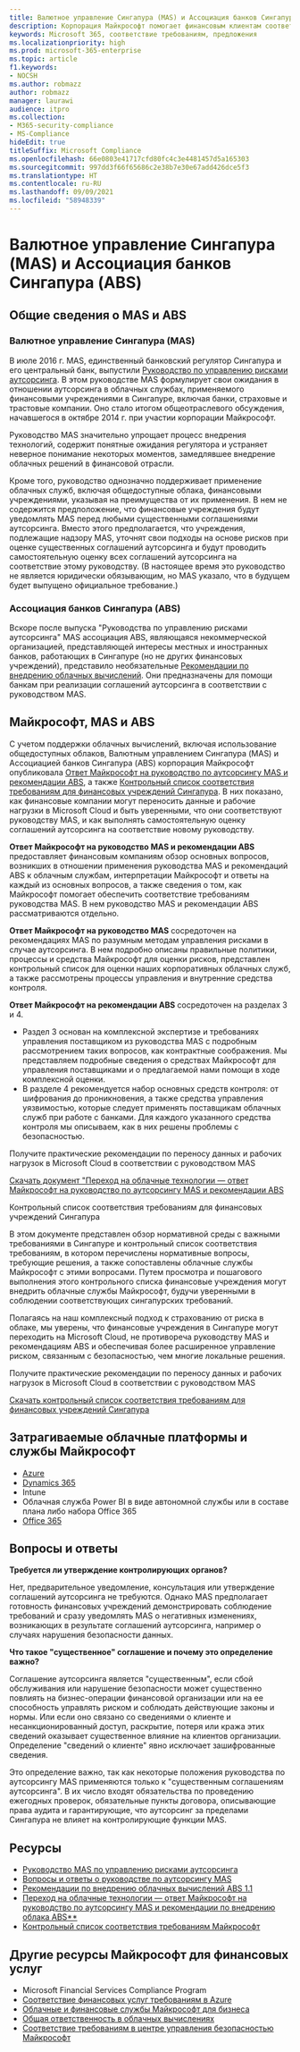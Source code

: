 ```yaml
---
title: Валютное управление Сингапура (MAS) и Ассоциация банков Сингапура (ABS)
description: Корпорация Майкрософт помогает финансовым клиентам соответствовать руководству по аутсорсингу Валютного управления Сингапура и применять рекомендации Ассоциации банков Сингапура.
keywords: Microsoft 365, соответствие требованиям, предложения
ms.localizationpriority: high
ms.prod: microsoft-365-enterprise
ms.topic: article
f1.keywords:
- NOCSH
ms.author: robmazz
author: robmazz
manager: laurawi
audience: itpro
ms.collection:
- M365-security-compliance
- MS-Compliance
hideEdit: true
titleSuffix: Microsoft Compliance
ms.openlocfilehash: 66e0803e41717cfd80fc4c3e4481457d5a165303
ms.sourcegitcommit: 997dd3f66f65686c2e38b7e30e67add426dce5f3
ms.translationtype: HT
ms.contentlocale: ru-RU
ms.lasthandoff: 09/09/2021
ms.locfileid: "58948339"
---
```

# <a name="monetary-authority-of-singapore-mas-and-association-of-banks-in-singapore-abs"></a>Валютное управление Сингапура (MAS) и Ассоциация банков Сингапура (ABS)

## <a name="mas-and-abs-overview"></a>Общие сведения о MAS и ABS

### <a name="monetary-authority-of-singapore-mas"></a>Валютное управление Сингапура (MAS)

В июле 2016 г. MAS, единственный банковский регулятор Сингапура и его центральный банк, выпустили [Руководство по управлению рисками аутсорсинга](https://www.mas.gov.sg/~/media/MAS/Regulations%20and%20Financial%20Stability/Regulatory%20and%20Supervisory%20Framework/Risk%20Management/Outsourcing%20Guidelines_Jul%202016.pdf). В этом руководстве MAS формулирует свои ожидания в отношении аутсорсинга в облачных службах, применяемого финансовыми учреждениями в Сингапуре, включая банки, страховые и трастовые компании. Оно стало итогом общеотраслевого обсуждения, начавшегося в октябре 2014 г. при участии корпорации Майкрософт.

Руководство MAS значительно упрощает процесс внедрения технологий, содержит понятные ожидания регулятора и устраняет неверное понимание некоторых моментов, замедлявшее внедрение облачных решений в финансовой отрасли.

Кроме того, руководство однозначно поддерживает применение облачных служб, включая общедоступные облака, финансовыми учреждениями, указывая на преимущества от их применения. В нем не содержится предположение, что финансовые учреждения будут уведомлять MAS перед любыми существенными соглашениями аутсорсинга. Вместо этого предполагается, что учреждения, подлежащие надзору MAS, уточнят свои подходы на основе рисков при оценке существенных соглашений аутсорсинга и будут проводить самостоятельную оценку всех соглашений аутсорсинга на соответствие этому руководству. (В настоящее время это руководство не является юридически обязывающим, но MAS указало, что в будущем будет выпущено официальное требование.)

### <a name="association-of-banks-in-singapore-abs"></a>Ассоциация банков Сингапура (ABS)

Вскоре после выпуска "Руководства по управлению рисками аутсорсинга" MAS ассоциация ABS, являющаяся некоммерческой организацией, представляющей интересы местных и иностранных банков, работающих в Сингапуре (но не других финансовых учреждений), представило необязательные [Рекомендации по внедрению облачных вычислений](https://abs.org.sg/docs/library/abs-cloud-computing-implementation-guide.pdf). Они предназначены для помощи банкам при реализации соглашений аутсорсинга в соответствии с руководством MAS.

## <a name="microsoft-mas-and-abs"></a>Майкрософт, MAS и ABS

С учетом поддержки облачных вычислений, включая использование общедоступных облаков, Валютным управлением Сингапура (MAS) и Ассоциацией банков Сингапура (ABS) корпорация Майкрософт опубликовала [Ответ Майкрософт на руководство по аутсорсингу MAS и рекомендации ABS](https://download.microsoft.com/download/3/E/8/3E80AACD-86A0-478E-BF94-DDBDA5B2E8AF/Navigating%20a%20Path%20to%20the%20Cloud%20-%20Singapore.pdf), а также [Контрольный список соответствия требованиям для финансовых учреждений Сингапура](https://go.microsoft.com/fwlink/p/?linkid=2098993). В них показано, как финансовые компании могут переносить данные и рабочие нагрузки в Microsoft Cloud и быть уверенными, что они соответствуют руководству MAS, и как выполнять самостоятельную оценку соглашений аутсорсинга на соответствие новому руководству.

**Ответ Майкрософт на руководство MAS и рекомендации ABS** предоставляет финансовым компаниям обзор основных вопросов, возникших в отношении применения руководства MAS и рекомендаций ABS к облачным службам, интерпретации Майкрософт и ответы на каждый из основных вопросов, а также сведения о том, как Майкрософт помогает обеспечить соответствие требованиям руководства MAS. В нем руководство MAS и рекомендации ABS рассматриваются отдельно.

**Ответ Майкрософт на руководство MAS** сосредоточен на рекомендациях MAS по разумным методам управления рисками в случае аутсорсинга. В нем подробно описаны правильные политики, процессы и средства Майкрософт для оценки рисков, представлен контрольный список для оценки наших корпоративных облачных служб, а также рассмотрены процессы управления и внутренние средства контроля.

**Ответ Майкрософт на рекомендации ABS** сосредоточен на разделах 3 и 4.

- Раздел 3 основан на комплексной экспертизе и требованиях управления поставщиком из руководства MAS с подробным рассмотрением таких вопросов, как контрактные соображения. Мы представляем подробные сведения о средствах Майкрософт для управления поставщиками и о предлагаемой нами помощи в ходе комплексной оценки.
- В разделе 4 рекомендуется набор основных средств контроля: от шифрования до проникновения, а также средства управления уязвимостью, которые следует применять поставщикам облачных служб при работе с банками. Для каждого указанного средства контроля мы описываем, как в них решены проблемы с безопасностью.

Получите практические рекомендации по переносу данных и рабочих нагрузок в Microsoft Cloud в соответствии с руководством MAS

[Скачать документ "Переход на облачные технологии — ответ Майкрософт на руководство по аутсорсингу MAS и рекомендации ABS](https://download.microsoft.com/download/3/E/8/3E80AACD-86A0-478E-BF94-DDBDA5B2E8AF/Navigating%20a%20Path%20to%20the%20Cloud%20-%20Singapore.pdf)

Контрольный список соответствия требованиям для финансовых учреждений Сингапура

В этом документе представлен обзор нормативной среды с важными требованиями в Сингапуре и контрольный список соответствия требованиям, в котором перечислены нормативные вопросы, требующие решения, а также сопоставлены облачные службы Майкрософт с этими вопросами. Путем просмотра и пошагового выполнения этого контрольного списка финансовые учреждения могут внедрить облачные службы Майкрософт, будучи уверенными в соблюдении соответствующих сингапурских требований.

Полагаясь на наш комплексный подход к страхованию от риска в облаке, мы уверены, что финансовые учреждения в Сингапуре могут переходить на Microsoft Cloud, не противореча руководству MAS и рекомендациям ABS и обеспечивая более расширенное управление риском, связанным с безопасностью, чем многие локальные решения.

Получите практические рекомендации по переносу данных и рабочих нагрузок в Microsoft Cloud в соответствии с руководством MAS

[Скачать контрольный список соответствия требованиям для финансовых учреждений Сингапура](https://servicetrust.microsoft.com/ViewPage/TrustDocuments?command=Download&downloadType=Document&downloadId=37557722-d5ed-419b-9365-2762982bacbf&docTab=6d000410-c9e9-11e7-9a91-892aae8839ad_Compliance_Guides)

## <a name="microsoft-in-scope-cloud-platforms--services"></a>Затрагиваемые облачные платформы и службы Майкрософт

- [Azure](https://aka.ms/AzureCompliance)
- [Dynamics 365](https://aka.ms/d365-compliance-list)
- Intune
- Облачная служба Power BI в виде автономной службы или в составе плана либо набора Office 365
- [Office 365](https://aka.ms/o365-compliance-framework)

## <a name="frequently-asked-questions"></a>Вопросы и ответы

**Требуется ли утверждение контролирующих органов?**

Нет, предварительное уведомление, консультация или утверждение соглашений аутсорсинга не требуются. Однако MAS предполагает готовность финансовых учреждений демонстрировать соблюдение требований и сразу уведомлять MAS о негативных изменениях, возникающих в результате соглашений аутсорсинга, например о случаях нарушения безопасности данных.

**Что такое "существенное" соглашение и почему это определение важно?**

Соглашение аутсорсинга является "существенным", если сбой обслуживания или нарушение безопасности может существенно повлиять на бизнес-операции финансовой организации или на ее способность управлять риском и соблюдать действующие законы и нормы. Или если оно связано со сведениями о клиенте и несанкционированный доступ, раскрытие, потеря или кража этих сведений оказывает существенное влияние на клиентов организации. Определение "сведений о клиенте" явно исключает зашифрованные сведения.

Это определение важно, так как некоторые положения руководства по аутсорсингу MAS применяются только к "существенным соглашениям аутсорсинга". В их число входят обязательства по проведению ежегодных проверок, обязательные пункты договора, описывающие права аудита и гарантирующие, что аутсорсинг за пределами Сингапура не влияет на контролирующие функции MAS.

## <a name="resources"></a>Ресурсы

- [Руководство MAS по управлению рисками аутсорсинга](https://www.mas.gov.sg/~/media/MAS/Regulations%20and%20Financial%20Stability/Regulatory%20and%20Supervisory%20Framework/Risk%20Management/Outsourcing%20Guidelines_Jul%202016.pdf)
- [Вопросы и ответы о руководстве по аутсорсингу MAS](https://www.mas.gov.sg/~/media/MAS/Regulations%20and%20Financial%20Stability/Regulatory%20and%20Supervisory%20Framework/Risk%20Management/Outsourcing%20Guidelines%20Jul%202016_FAQ.pdf)
- [Рекомендации по внедрению облачных вычислений ABS 1.1](https://abs.org.sg/docs/library/abs-cloud-computing-implementation-guide.pdf)
- [Переход на облачные технологии — ответ Майкрософт на руководство по аутсорсингу MAS и рекомендации по внедрению облака ABS**](https://download.microsoft.com/download/3/E/8/3E80AACD-86A0-478E-BF94-DDBDA5B2E8AF/Navigating%20a%20Path%20to%20the%20Cloud%20-%20Singapore.pdf)
- [Контрольный список соответствия требованиям Майкрософт](https://servicetrust.microsoft.com/ViewPage/TrustDocuments?command=Download&downloadType=Document&downloadId=37557722-d5ed-419b-9365-2762982bacbf&docTab=6d000410-c9e9-11e7-9a91-892aae8839ad_Compliance_Guides)

## <a name="other-microsoft-resources-for-financial-services"></a>Другие ресурсы Майкрософт для финансовых услуг

- Microsoft Financial Services Compliance Program
- [Соответствие финансовых услуг требованиям в Azure](https://azure.microsoft.com/resources/videos/azurecon-2015-financial-services-compliance-in-azure/)
- [Облачные и финансовые службы Майкрософт для бизнеса](https://www.microsoft.com/trustcenter/cloudservices/financialservices)
- [Общая ответственность в облачных вычислениях](https://aka.ms/sharedresponsibility)
- [Соответствие требованиям в центре управления безопасностью Майкрософт](https://www.microsoft.com/trust-center/compliance/compliance-overview)
